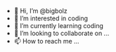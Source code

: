 - 👋 Hi, I’m @bigbolz
- 👀 I’m interested in coding
- 🌱 I’m currently learning coding
- 💞️ I’m looking to collaborate on ...
- 📫 How to reach me ...

<!---
bigbolz/bigbolz is a ✨ special ✨ repository because its `README.md` (this file) appears on your GitHub profile.
You can click the Preview link to take a look at your changes.
--->

